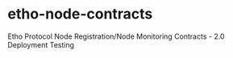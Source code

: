 # etho-node-contracts
Etho Protocol Node Registration/Node Monitoring Contracts - 2.0 Deployment Testing

